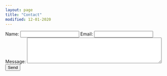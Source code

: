 ```yaml
---
layout: page
title: "Contact"
modified: 12-01-2020
---
```


<form action="https://formspree.io/xgeavdbn" method="POST">
  <label>Name:
    <input type="text" name="name">
  </label>
  <label>Email:
    <input type="email" name="_replyto">
  </label>
  <label>Message:
    <textarea name="message" rows="5" cols="50"></textarea>
  </label>
  <input type="submit" value="Send">
</form>
